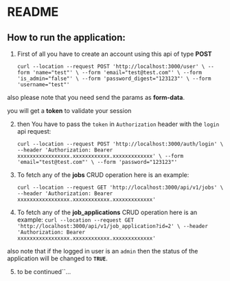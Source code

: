 # README

## How to run the application:

1. First of all you have to create an account using this api of type **POST**

   `curl --location --request POST 'http://localhost:3000/user' \
   --form 'name="test"' \
   --form 'email="test@test.com"' \
   --form 'is_admin="false"' \
   --form 'password_digest="123123"' \
   --form 'username="test"'
   `

also please note that you need send the params as **form-data**.

you will get a **token** to validate your session

2. then You have to pass the `token` in `Authorization` header with the `login` api request:

   `curl --location --request POST 'http://localhost:3000/auth/login' \
   --header 'Authorization: Bearer xxxxxxxxxxxxxxxxx.xxxxxxxxxxxx.xxxxxxxxxxxxx' \
   --form 'email="test@test.com"' \
   --form 'password="123123"'`

3. To fetch any of the **jobs** CRUD operation here is an example:

   `curl --location --request GET 'http://localhost:3000/api/v1/jobs' \
   --header 'Authorization: Bearer xxxxxxxxxxxxxxxxx.xxxxxxxxxxxx.xxxxxxxxxxxxx'
   `

4. To fetch any of the **job_applications** CRUD operation here is an example:
   `curl --location --request GET 'http://localhost:3000/api/v1/job_application?id=2' \
   --header 'Authorization: Bearer xxxxxxxxxxxxxxxxx.xxxxxxxxxxxx.xxxxxxxxxxxxx'`

also note that if the logged in user is an `admin` then the status of the application will be changed to **`TRUE`**.

5. to be continued``... 